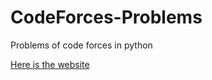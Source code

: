 # CodeForces-Problems
Problems of code forces in python

[Here is the website](https://codeforces.com/problemset?order=BY_RATING_ASC)
